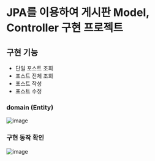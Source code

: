 # JPA를 이용하여 게시판 Model, Controller 구현 프로젝트

## 구현 기능
- 단일 포스트 조회
- 포스트 전체 조회
- 포스트 작성
- 포스트 수정

### domain (Entity)
![image](https://user-images.githubusercontent.com/65473604/137195907-c18ed793-a662-40aa-85ca-c0d3f1f8a196.png)


### 구현 동작 확인
![image](https://user-images.githubusercontent.com/65473604/137196354-925397eb-d043-4673-aeaf-236f6d61f163.png)

